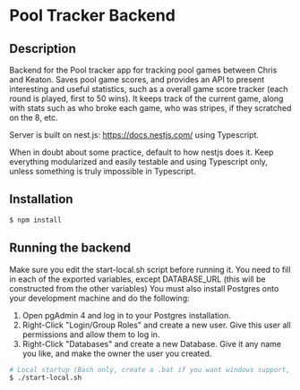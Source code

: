 # Pool Tracker Backend

## Description

Backend for the Pool tracker app for tracking pool games between Chris and Keaton. Saves pool game scores, and provides an API
to present interesting and useful statistics, such as a overall game score tracker (each round is played, first to 50 wins). It keeps track of the current game, along with stats such as who broke each game, who was stripes, if they scratched on the 8, etc.

Server is built on nest.js: https://docs.nestjs.com/ using Typescript.

When in doubt about some practice, default to how nestjs does it. Keep everything modularized and easily testable and using Typescript only, unless something is truly impossible in Typescript.

## Installation

```bash
$ npm install
```

## Running the backend

Make sure you edit the start-local.sh script before running it. You need to fill in each of the exported variables, except DATABASE_URL (this will be constructed from the other variables)
You must also install Postgres onto your development machine and do the following:

1. Open pgAdmin 4 and log in to your Postgres installation.
2. Right-Click "Login/Group Roles" and create a new user. Give this user all permissions and allow them to log in.
3. Right-Click "Databases" and create a new Database. Give it any name you like, and make the owner the user you created.

```bash
# Local startup (Bash only, create a .bat if you want windows support, or better yet just use GitBash or Ubuntu Subsystem because CMD & PowerShell both suck)
$ ./start-local.sh
```
